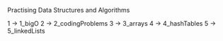 Practising Data Structures and Algorithms

1 -> 1_bigO
2 -> 2_codingProblems
3 -> 3_arrays
4 -> 4_hashTables
5 -> 5_linkedLists
